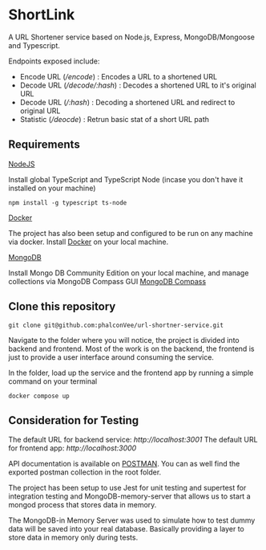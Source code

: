 # ShortLink

A URL Shortener service based on Node.js, Express, MongoDB/Mongoose and Typescript.

Endpoints exposed include:

- Encode URL (_/encode_) : Encodes a URL to a shortened URL
- Decode URL (_/decode/:hash_) : Decodes a shortened URL to it's original URL
- Decode URL (_/:hash_) : Decoding a shortened URL and redirect to original URL
- Statistic (_/deocde_) : Retrun basic stat of a short URL path

## Requirements

[NodeJS](https://nodejs.org/en/)

Install global TypeScript and TypeScript Node (incase you don't have it installed on your machine)

```
npm install -g typescript ts-node
```

[Docker](https://docs.docker.com/get-docker/)

The project has also been setup and configured to be run on any machine via docker. Install [Docker](https://docs.docker.com/get-docker/) on your local machine.

[MongoDB](https://docs.mongodb.com/manual/administration/install-community/)

Install Mongo DB Community Edition on your local machine, and manage collections via MongoDB Compass GUI [MongoDB Compass](https://www.mongodb.com/try/download/compass)

## Clone this repository

```
git clone git@github.com:phalconVee/url-shortner-service.git
```

Navigate to the folder where you will notice, the project is divided into backend and frontend. Most of the work is on the backend, the frontend is just to provide a user interface around consuming the service.

In the folder, load up the service and the frontend app by running a simple command on your terminal

```
docker compose up
```

## Consideration for Testing

The default URL for backend service: _http://localhost:3001_
The default URL for frontend app: _http://localhost:3000_

API documentation is available on [POSTMAN](https://documenter.getpostman.com/view/3832128/UUxtGWgb).
You can as well find the exported postman collection in the root folder.

The project has been setup to use Jest for unit testing and supertest for integration testing and MongoDB-memory-server that allows us to start a mongod process that stores data in memory.

The MongoDB-in Memory Server was used to simulate how to test dummy data will be saved into your real database. Basically providing a layer to store data in memory only during tests.
